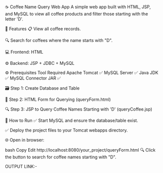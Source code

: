 ☕ Coffee Name Query Web App
A simple web app built with HTML, JSP, and MySQL to view all coffee products and filter those starting with the letter 'D'.

📂 Features
📋 View all coffee records.

🔍 Search for coffees where the name starts with "D".

💻 Frontend: HTML

⚙️ Backend: JSP + JDBC + MySQL

⚙️ Prerequisites
Tool	Required
Apache Tomcat	✅
MySQL Server	✅
Java JDK	✅
MySQL Connector JAR	✅

🗃️ Step 1: Create Database and Table

📝 Step 2: HTML Form for Querying (queryForm.html)

🔍 Step 3: JSP to Query Coffee Names Starting with 'D' (queryCoffee.jsp)

🚀 How to Run
✅ Start MySQL and ensure the database/table exist.

✅ Deploy the project files to your Tomcat webapps directory.

🌐 Open in browser:

bash
Copy
Edit
http://localhost:8080/your_project/queryForm.html
🔍 Click the button to search for coffee names starting with "D".

OUTPUT LINK:-


